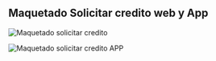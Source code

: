 ## Maquetado Solicitar credito web y App

![Maquetado solicitar credito](/Documentaci%C3%B3n/Maquetado/Solicitar_credito/registro.PNG)

![Maquetado solicitar credito APP](/Documentaci%C3%B3n/Maquetado/Solicitar_credito/app.PNG)
